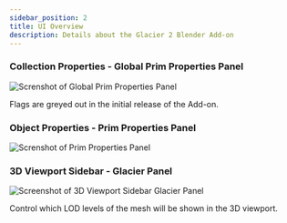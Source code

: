 ```yaml
---
sidebar_position: 2
title: UI Overview
description: Details about the Glacier 2 Blender Add-on
---
```


### Collection Properties - Global Prim Properties Panel

![Screnshot of Global Prim Properties Panel](/img/blender/ui_overview/blender_global_prim_properties.png)

Flags are greyed out in the initial release of the Add-on.

### Object Properties - Prim Properties Panel

![Screnshot of Prim Properties Panel](/img/blender/ui_overview/blender_prim_properties.png)

### 3D Viewport Sidebar - Glacier Panel

![Screenshot of 3D Viewport Sidebar Glacier Panel](/img/blender/ui_overview/blender_3d_viewport_sidebar.png)

Control which LOD levels of the mesh will be shown in the 3D viewport.

